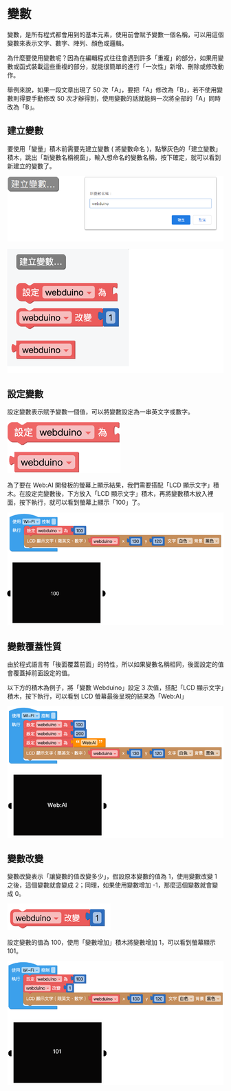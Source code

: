 # 變數

變數，是所有程式都會用到的基本元素，使用前會賦予變數一個名稱，可以用這個變數來表示文字、數字、陣列、顏色或邏輯。

為什麼要使用變數呢？因為在編輯程式往往會遇到許多「重複」的部分，如果用變數或函式裝載這些重複的部分，就能很簡單的進行「一次性」新增、刪除或修改動作。

舉例來說，如果一段文章出現了 50 次「A」，要把「A」修改為「B」，若不使用變數則得要手動修改 50 次才辦得到，使用變數的話就能夠一次將全部的「A」同時改為「B」。

## 建立變數

要使用「變量」積木前需要先建立變數 ( 將變數命名 )，點擊灰色的「建立變數」積木，跳出「新變數名稱視窗」，輸入想命名的變數名稱，按下確定，就可以看到新建立的變數了。

![](../../assets/images/upload_0fce028e7d242c203e4960b091f11b2e.png)

![](../../assets/images/upload_93ad649f0dab2b6289626cf5b8f8e88b.png)

## 設定變數

設定變數表示賦予變數一個值，可以將變數設定為一串英文字或數字。

![](../../assets/images/upload_dc7c58f706e8ddf25f1c432993c043a0.png)

為了要在 Web:AI 開發板的螢幕上顯示結果，我們需要搭配「LCD 顯示文字」積木。在設定完變數後，下方放入「LCD 顯示文字」積木，再將變數積木放入裡面，按下執行，就可以看到螢幕上顯示「100」了。

![](../../assets/images/upload_7be72c49e8dd9ad0bfe9fc02598ad5f8.png)

## 變數覆蓋性質

由於程式語言有「後面覆蓋前面」的特性，所以如果變數名稱相同，後面設定的值會覆蓋掉前面設定的值。

以下方的積木為例子，將「變數 Webduino」設定 3 次值，搭配「LCD 顯示文字」積木，按下執行，可以看到 LCD 螢幕最後呈現的結果為「Web:AI」

![](../../assets/images/upload_44fb13ee1a82c6ec5c19673f2d48f2fa.png)

## 變數改變

變數改變表示「讓變數的值改變多少」，假設原本變數的值為 1，使用變數改變 1 之後，這個變數就會變成 2；同理，如果使用變數增加 -1，那麼這個變數就會變成 0。

![](../../assets/images/upload_d180e41da4376d191440a13a6800d03a.png)

設定變數的值為 100，使用「變數增加」積木將變數增加 1，可以看到螢幕顯示 101。

![](../../assets/images/upload_400365feb4d61698a392357ce7baa995.png)
